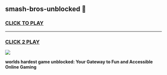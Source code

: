 
## smash-bros-unblocked 👋
<h3>
<a href="https://premium.freeplayer.one?title=smash-bros-unblocked&ref=14F">CLICK TO PLAY</a></h3>
<hr>

<h3>
<a href="https://premium.freeplayer.one?title=smash-bros-unblocked&ref=14F">CLICK 2 PLAY</a>
  
</h3>

<a href="https://premium.freeplayer.one?title=smash-bros-unblocked&ref=12F/"><img src="https://clearcache.store/games.png"></a>


**worlds hardest game unblocked: Your Gateway to Fun and Accessible Online Gaming**
